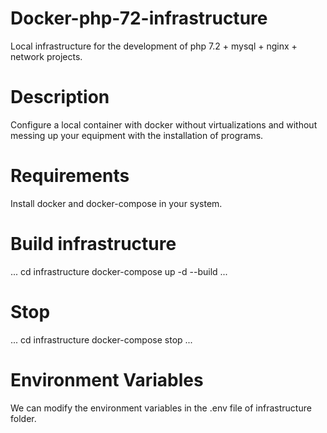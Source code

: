 # Docker-php-72-infrastructure
Local infrastructure for the development of php 7.2 + mysql + nginx + network projects.

# Description
Configure a local container with docker without virtualizations and without messing up your equipment with the installation of programs.


# Requirements
Install docker and docker-compose in your system.


# Build infrastructure
...
cd infrastructure
docker-compose up -d --build
...

# Stop 
...
cd infrastructure
docker-compose stop
...

# Environment Variables
We can modify the environment variables in the .env file of infrastructure folder.

